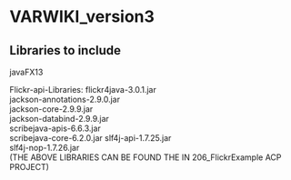 # VARWIKI_version3

## Libraries to include

javaFX13

Flickr-api-Libraries:
flickr4java-3.0.1.jar  
jackson-annotations-2.9.0.jar  
jackson-core-2.9.9.jar  
jackson-databind-2.9.9.jar  
scribejava-apis-6.6.3.jar   
scribejava-core-6.2.0.jar
slf4j-api-1.7.25.jar  
slf4j-nop-1.7.26.jar  
(THE ABOVE LIBRARIES CAN BE FOUND THE IN 206_FlickrExample ACP PROJECT)
